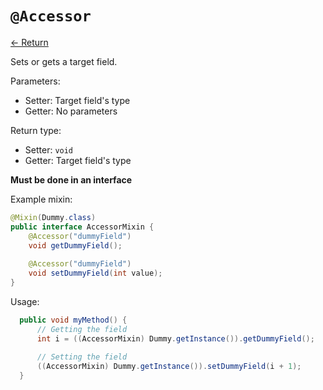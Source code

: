 # `@Accessor`

[<- Return](README.md)

Sets or gets a target field. 

Parameters:

 - Setter: Target field's type
 - Getter: No parameters

Return type: 

 - Setter: `void`
 - Getter: Target field's type

**Must be done in an interface**

Example mixin:
```java
@Mixin(Dummy.class)
public interface AccessorMixin {
	@Accessor("dummyField")
	void getDummyField();
	
	@Accessor("dummyField")
	void setDummyField(int value);
}
```

Usage:

```java
  public void myMethod() {
  	  // Getting the field
      int i = ((AccessorMixin) Dummy.getInstance()).getDummyField();
      
      // Setting the field
      ((AccessorMixin) Dummy.getInstance()).setDummyField(i + 1);
  }
```
